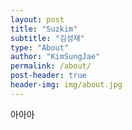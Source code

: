 ```yaml
---
layout: post
title: "Suzkim"
subtitle: "김성재"
type: "About"
author: "KimSungJae"
permalink: /about/
post-header: true
header-img: img/about.jpg
---
```


아아아
